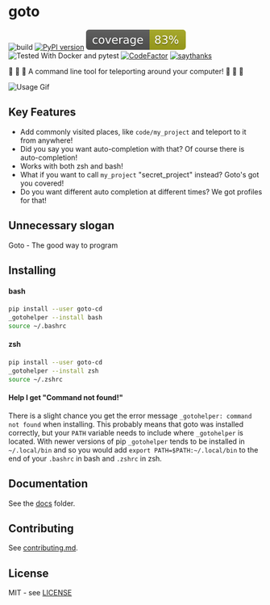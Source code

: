 # goto

![build](https://travis-ci.org/CatEars/goto.svg?branch=master)
[![PyPI version](https://badge.fury.io/py/goto-cd.svg)](https://badge.fury.io/py/goto-cd)
![coverage](https://github.com/CatEars/goto/blob/master/badges/coverage.svg)
![Tested With Docker and pytest](https://img.shields.io/badge/tested%20with-docker%20|%20pytest-blue.svg)
[![CodeFactor](https://www.codefactor.io/repository/github/catears/goto/badge)](https://www.codefactor.io/repository/github/catears/goto)
[![saythanks](https://img.shields.io/badge/say-thanks-ffa500.svg?style=for-the-badge)](https://saythanks.io/to/catears)

🚀 🚀 🚀 A command line tool for teleporting around your computer! 🚀 🚀 🚀

![Usage Gif](https://github.com/CatEars/goto/blob/master/docs/simple-usage.gif)

## Key Features

* Add commonly visited places, like `code/my_project` and teleport to it from anywhere!
* Did you say you want auto-completion with that? Of course there is auto-completion!
* Works with both zsh and bash!
* What if you want to call `my_project` "secret_project" instead? Goto's got you covered!
* Do you want different auto completion at different times? We got profiles for that!

## Unnecessary slogan

Goto - The good way to program

## Installing

#### bash

```sh
pip install --user goto-cd
_gotohelper --install bash
source ~/.bashrc
```

#### zsh

```sh
pip install --user goto-cd
_gotohelper --install zsh
source ~/.zshrc
```

#### Help I get "Command not found!"

There is a slight chance you get the error message `_gotohelper: command not
found` when installing. This probably means that goto was installed correctly,
but your `PATH` variable needs to include where `_gotohelper` is located. With
newer versions of pip `_gotohelper` tends to be installed in `~/.local/bin` and
so you would add `export PATH=$PATH:~/.local/bin` to the end of your `.bashrc`
in bash and `.zshrc` in zsh.

## Documentation

See the [docs](https://github.com/CatEars/goto/blob/master/docs/README.md) folder.

## Contributing

See [contributing.md](https://github.com/CatEars/goto/blob/master/Contributing.md).

## License

MIT - see [LICENSE](https://github.com/CatEars/goto/blob/master/LICENSE)
